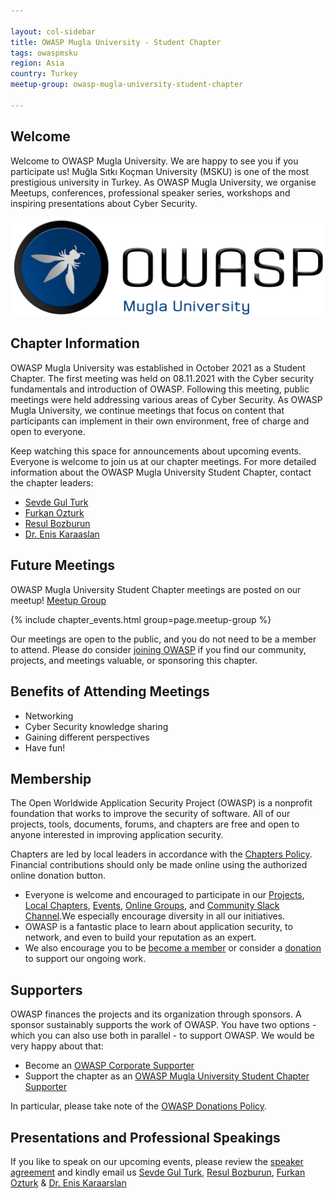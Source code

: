 ```yaml
---

layout: col-sidebar
title: OWASP Mugla University - Student Chapter
tags: owaspmsku
region: Asia
country: Turkey
meetup-group: owasp-mugla-university-student-chapter

---
```


## Welcome
Welcome to OWASP Mugla University. We are happy to see you if you participate us!
Muğla Sıtkı Koçman University (MSKU) is one of the most prestigious university in Turkey. As OWASP Mugla University, we organise Meetups, conferences, professional speaker series, workshops and inspiring presentations about Cyber Security. 

![OWASP Mugla University](assets/images/owasplogo-smallsize.png)

## Chapter Information

OWASP Mugla University was established in October 2021 as a Student Chapter. The first meeting was held on 08.11.2021 with the Cyber security fundamentals and introduction of OWASP. Following this meeting, public meetings were held addressing various areas of Cyber Security. As OWASP Mugla University, we continue meetings that focus on content that participants can implement in their own environment, free of charge and open to everyone.

Keep watching this space for announcements about upcoming events. Everyone is welcome to join us at our chapter meetings. For more detailed information about the OWASP Mugla University Student Chapter, contact the chapter leaders: 

* [Sevde Gul Turk](mailto:sevde.gulturk@owasp.org)
* [Furkan Ozturk](mailto:furkan.ozturk@owasp.org)
* [Resul Bozburun](mailto:resul.bozburun@owasp.org)
* [Dr. Enis Karaaslan](mailto:enis.karaaslan@owasp.org)

## Future Meetings 
OWASP Mugla University Student Chapter meetings are posted on our meetup!  [Meetup Group](https://www.meetup.com/owasp-mugla-university-student-chapter/)

{% include chapter_events.html group=page.meetup-group %}

Our meetings are open to the public, and you do not need to be a member to attend. Please do consider [joining OWASP](https://owasp.org/membership/) if you find our community, projects, and meetings valuable, or sponsoring this chapter.

## Benefits of Attending Meetings
+ Networking
+ Cyber Security knowledge sharing
+ Gaining different perspectives
+ Have fun!

## Membership
The Open Worldwide Application Security Project (OWASP) is a nonprofit foundation that works to improve the security of software. All of our projects, tools, documents, forums, and chapters are free and open to anyone interested in improving application security. 

Chapters are led by local leaders in accordance with the [Chapters Policy](/www-policy/operational/chapters). Financial contributions should only be made online using the authorized online donation button. 

+ Everyone is welcome and encouraged to participate in our [Projects](/projects/), [Local Chapters](/chapters/), [Events](/events/), [Online Groups](https://groups.google.com/a/owasp.com/), and [Community Slack Channel](https://owasp.slack.com/).We especially encourage diversity in all our initiatives. 
+ OWASP is a fantastic place to learn about application security, to network, and even to build your reputation as an expert. 
+ We also encourage you to be [become a member](/membership/) or consider a [donation](/donate/) to support our ongoing work.

## Supporters

OWASP finances the projects and its organization through sponsors. A sponsor sustainably supports the work of OWASP.
You have two options - which you can also use both in parallel - to support OWASP. We would be very happy about that: 

* Become an [OWASP Corporate Supporter](https://owasp.org/supporters/)
* Support the chapter as an [OWASP Mugla University Student Chapter Supporter](https://owasp.org/donate/?reponame=www-chapter-mugla-university&title=OWASP+Mugla+University+-+Student+Chapter)

In particular, please take note of the [OWASP Donations Policy](https://owasp.org/www-policy/operational/donations).


## Presentations and Professional Speakings
If you like to speak on our upcoming events, please review the [speaker agreement](https://owasp.org/www-policy/legal/speaker-agreement) and kindly email us [Sevde Gul Turk](mailto:sevde.gulturk@owasp.org), [Resul Bozburun](mailto://resul.bozburun@owasp.org), [Furkan Ozturk](mailto://furkan.ozturk@owasp.org) & [Dr. Enis Karaarslan](mailto://enis.karaarslan@mu.edu.tr)
